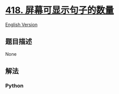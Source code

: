 # [418. 屏幕可显示句子的数量](https://leetcode-cn.com/problems/sentence-screen-fitting)

[English Version](/leetcode/0400-0499/0418.Sentence%20Screen%20Fitting/README_EN.md)

## 题目描述

<!-- 这里写题目描述 -->

None

## 解法

<!-- 这里可写通用的实现逻辑 -->

<!-- tabs:start -->

### **Python**

<!-- 这里可写当前语言的特殊实现逻辑 -->

```python

```

<!-- tabs:end -->
